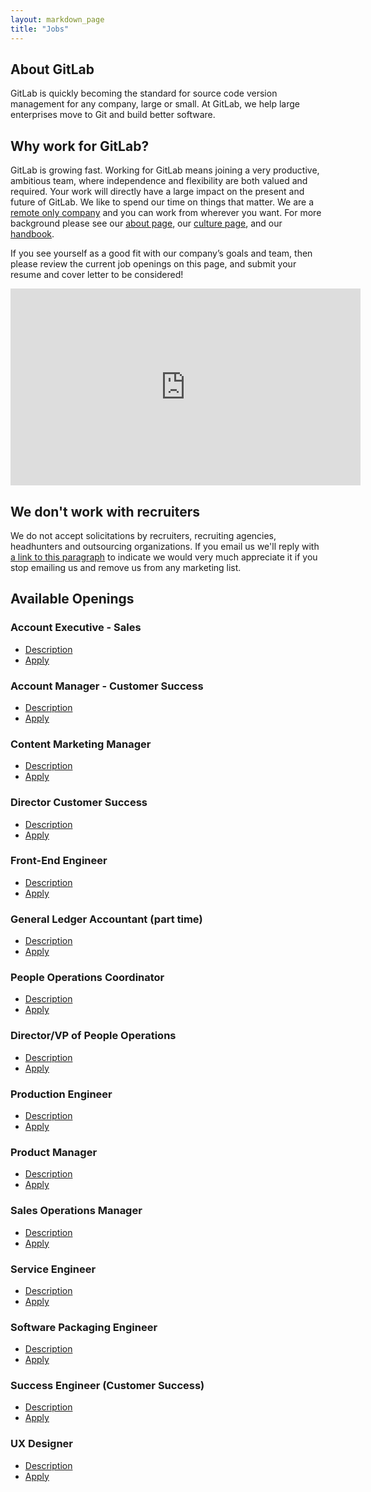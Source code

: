 ```yaml
---
layout: markdown_page
title: "Jobs"
---
```


## About GitLab

GitLab is quickly becoming the standard for source code version
management for any company, large or small. At GitLab, we help large
enterprises move to Git and build better software.

## Why work for GitLab?

GitLab is growing fast.
Working for GitLab means joining a very productive, ambitious team, where independence
and flexibility are both valued and required.
Your work will directly have a large impact on the present and future of GitLab.
We like to spend our time on things that matter.
We are a [remote only company](/2015/04/08/the-remote-manifesto/)
and you can work from wherever you want.
For more background please see our [about page](/about/),
our [culture page](/culture/), and our [handbook](/handbook/).

If you see yourself as a good fit with our company’s goals and team, then please
review the current job openings on this page, and submit your resume and cover
letter to be considered!

<iframe width="560" height="315" src="https://www.youtube.com/embed/GJP-3BNyCXw" frameborder="0" allowfullscreen></iframe>

## We don't work with recruiters<a name="no-recruiters"></a>

We do not accept solicitations by recruiters, recruiting agencies, headhunters and outsourcing organizations.
If you email us we'll reply with [a link to this paragraph](/jobs/#no-recruiters) to indicate we would very much appreciate it if you stop emailing us and remove us from any marketing list.

## Available Openings

### Account Executive - Sales

- [Description](/jobs/account-executive/)
- [Apply](https://gitlab.workable.com/jobs/88120/candidates/new)

### Account Manager - Customer Success

- [Description](/jobs/account-manager/)
- [Apply](https://gitlab.workable.com/jobs/242362/candidates/new)

### Content Marketing Manager

- [Description](/jobs/content-marketing-manager/)
- [Apply](https://gitlab.workable.com/jobs/252104/candidates/new)

### Director Customer Success

- [Description](/jobs/dir-customer-success/)
- [Apply](https://gitlab.workable.com/j/566AD7D3C8)

### Front-End Engineer

- [Description](/jobs/frontend-engineer/)
- [Apply](https://gitlab.workable.com/jobs/181461/candidates/new)

### General Ledger Accountant (part time)

- [Description](/jobs/general-ledger-accountant/)
- [Apply](https://gitlab.workable.com/jobs/260762/candidates/new)

### People Operations Coordinator

- [Description](/jobs/people-ops-coordinator/)
- [Apply](https://gitlab.workable.com/jobs/220106/candidates/new)

### Director/VP of People Operations

- [Description](/jobs/dir-or-vp-of-people-ops/)
- [Apply](https://gitlab.workable.com/jobs/234625/candidates/new)

### Production Engineer

- [Description](/jobs/production-engineer/)
- [Apply](https://gitlab.workable.com/jobs/142989/candidates/new)

### Product Manager

- [Description](/jobs/product-manager/)
- [Apply](https://gitlab.workable.com/jobs/269007/candidates/new)

### Sales Operations Manager

- [Description](/jobs/sales-operations-manager/)
- [Apply](https://gitlab.workable.com/jobs/236037/candidates/new)

### Service Engineer

- [Description](/jobs/service-engineer/)
- [Apply](https://gitlab.workable.com/jobs/87722/candidates/new)

### Software Packaging Engineer

- [Description](/jobs/software-packaging-engineer)
- [Apply](https://gitlab.workable.com/jobs/271316/candidates/new)

### Success Engineer (Customer Success)

- [Description](/jobs/success-engineer/)
- [Apply](https://gitlab.workable.com/j/6A9FA4A8DE)


### UX Designer

- [Description](/jobs/ux-designer/)
- [Apply](https://gitlab.workable.com/jobs/227708/candidates/new)
